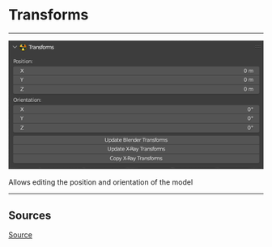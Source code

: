 # Transforms

___

![Alt text centered](images/n-panel-transforms.png)

Allows editing the position and orientation of the model

___

## Sources

[Source](https://github.com/PavelBlend/blender-xray/wiki/Panel-Transforms)
